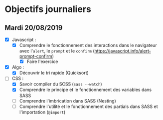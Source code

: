 # Objectifs journaliers

## Mardi 20/08/2019


* [X] Javascript :
  * [X] Comprendre le fonctionnement des interactions dans le navigateur avec l'`alert`, le `prompt` et le `confirm` (https://javascript.info/alert-prompt-confirm)
    * [X] Faire l'exercice

* [X] Algo : 
  * [X] Découvrir le tri rapide (Quicksort)

* [ ] CSS : 
  * [X] Savoir compiler du SCSS (`sass --watch`)
  * [X] Comprendre le principe et le fonctionnement des variables dans SASS
  * [ ] Comprendre l'imbrication dans SASS (Nesting)
  * [ ] Comprendre l'utilité et le fonctionnement des partials dans SASS et l'importation (`@import`)
